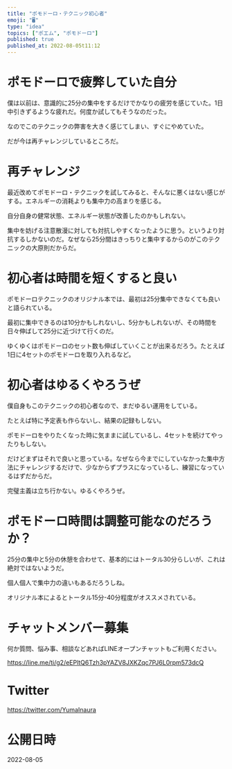 ```yaml
---
title: "ポモドーロ・テクニック初心者"
emoji: "🖥"
type: "idea"
topics: ["ポエム", "ポモドーロ"]
published: true
published_at: 2022-08-05t11:12
---
```


# ポモドーロで疲弊していた自分
僕は以前は、意識的に25分の集中をするだけでかなりの疲労を感じていた。1日中引きずるような疲れだ。何度か試してもそうなのだった。

なのでこのテクニックの弊害を大きく感じてしまい、すぐにやめていた。

だが今は再チャレンジしているところだ。

# 再チャレンジ
最近改めてポモドーロ・テクニックを試してみると、そんなに悪くはない感じがする。エネルギーの消耗よりも集中力の高まりを感じる。

自分自身の健常状態、エネルギー状態が改善したのかもしれない。

集中を妨げる注意散漫に対しても対抗しやすくなったように思う。というより対抗するしかないのだ。なぜなら25分間はきっちりと集中するからのがこのテクニックの大原則だからだ。

# 初心者は時間を短くすると良い
ポモドーロテクニックのオリジナル本では、最初は25分集中できなくても良いと語られている。

最初に集中できるのは10分かもしれないし、5分かもしれないが、その時間を日々伸ばして25分に近づけて行くのだ。

ゆくゆくはポモドーロのセット数も伸ばしていくことが出来るだろう。たとえば1日に4セットのポモドーロを取り入れるなど。

# 初心者はゆるくやろうぜ
僕自身もこのテクニックの初心者なので、まだゆるい運用をしている。

たとえば特に予定表も作らないし、結果の記録もしない。

ポモドーロをやりたくなった時に気ままに試しているし、4セットを続けてやったりもしない。

だけどまずはそれで良いと思っている。なぜなら今までにしていなかった集中方法にチャレンジするだけで、少なからずプラスになっているし、練習になっているはずだからだ。

完璧主義は立ち行かない。ゆるくやろうぜ。

# ポモドーロ時間は調整可能なのだろうか？
25分の集中と5分の休憩を合わせて、基本的にはトータル30分らしいが、これは絶対ではないようだ。

個人個人で集中力の違いもあるだろうしね。

オリジナル本によるとトータル15分-40分程度がオススメされている。



<!-- Update From Qiita API -->

# チャットメンバー募集


何か質問、悩み事、相談などあればLINEオープンチャットもご利用ください。

https://line.me/ti/g2/eEPltQ6Tzh3pYAZV8JXKZqc7PJ6L0rpm573dcQ





# Twitter


https://twitter.com/YumaInaura


<!-- Update From Qiita API -->



# 公開日時

2022-08-05
